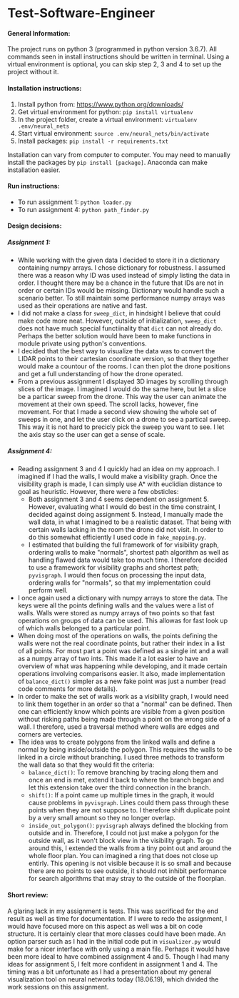 # Test-Software-Engineer

#### General Information:
The project runs on python 3 (programmed in python version 3.6.7).
All commands seen in install instructions should be written in terminal. Using a virtual environment is optional, you can skip step 2, 3 and 4 to set up the project without it.

#### Installation instructions:
1. Install python from: https://www.python.org/downloads/
2. Get virtual environment for python: `pip install virtualenv`
3. In the project folder, create a virtual environment: `virtualenv .env/neural_nets`
4. Start virtual environment: `source .env/neural_nets/bin/activate`
5. Install packages: `pip install -r requirements.txt`

Installation can vary from computer to computer. You may need to manually install the packages by `pip install [package]`. Anaconda can make installation easier.

#### Run instructions:
* To run assignment 1: `python loader.py`
* To run assignment 4: `python path_finder.py`

#### Design decisions:
##### Assignment 1:
* While working with the given data I decided to store it in a dictionary containing numpy arrays. I chose dictionary for robustness. I assumed there was a reason why ID was used instead of simply listing the data in order. I thought there may be a chance in the future that IDs are not in order or certain IDs would be missing. Dictionary would handle such a scenario better. To still maintain some performance numpy arrays was used as their operations are native and fast.
* I did not make a class for `sweep_dict`, in hindsight I believe that could make code more neat. However, outside of initialization, `sweep_dict` does not have much special functiinality that `dict` can not already do. Perhaps the better solution would have been to make functions in module private using python's conventions.
* I decided that the best way to visualize the data was to convert the LIDAR points to their cartesian coordinate version, so that they together would make a countour of the rooms. I can then plot the drone positions and get a full understanding of how the drone operated.
* From a previous assignment I displayed 3D images by scrolling through slices of the image. I imagined I would do the same here, but let a slice be a particar sweep from the drone. This way the user can animate the movement at their own speed. The scroll lacks, however, fine movement. For that I made a second view showing the whole set of sweeps in one, and let the user click on a drone to see a partical sweep. This way it is not hard to precicly pick the sweep you want to see. I let the axis stay so the user can get a sense of scale.

##### Assignment 4:
* Reading assignment 3 and 4 I quickly had an idea on my approach. I imagined if I had the walls, I would make a visibility graph. Once the visibility graph is made, I can simply use A* with euclidian distance to goal as heuristic. However, there were a few obsticles:
    * Both assignment 3 and 4 seems dependent on assignment 5. However, evaluating what I would do best in the time constraint, I decided against doing assignment 5. Instead, I manually made the wall data, in what I imagined to be a realistic dataset. That being with certain walls lacking in the room the drone did not visit. In order to do this somewhat efficiently I used code in `fake_mapping.py`.
    * I estimated that building the full framework of for visibility graph, ordering walls to make "normals", shortest path algorithm as well as handling flawed data would take too much time. I therefore decided to use a framework for visibility graphs and shortest path; `pyvisgraph`. I would then focus on processing the input data, ordering walls for "normals", so that my implementation could perform well.
* I once again used a dictionary with numpy arrays to store the data. The keys were all the points defining walls and the values were a list of walls. Walls were stored as numpy arrays of two points so that fast operations on groups of data can be used. This allowas for fast look up of which walls belonged to a particular point.
* When doing most of the operations on walls, the points defining the walls were not the real coordinate points, but rather their index in a list of all points. For most part a point was defined as a single int and a wall as a numpy array of two ints. This made it a lot easier to have an overview of what was happening while developing, and it made certain operations involving comparisons easier. It also, made implementation of `balance_dict()` simpler as a new fake point was just a number (read code comments for more details).
* In order to make the set of walls work as a visibility graph, I would need to link them together in an order so that a "normal" can be defined. Then one can efficiently know which points are visible from a given position without risking paths being made through a point on the wrong side of a wall. I therefore, used a traversal method where walls are edges and corners are vertecies.
* The idea was to create polygons from the linked walls and define a normal by being inside/outside the polygon. This requires the walls to be linked in a circle without branching. I used three methods to transform the wall data so that they would fit the criteria:
    * `balance_dict()`: To remove branching by tracing along them and once an end is met, extend it back to where the branch began and let this extension take over the third connection in the branch.
    * `shift()`: If a point came up multiple times in the graph, it would cause problems in `pyvisgraph`. Lines could them pass through these points when they are not suppose to. I therefore shift duplicate point by a very small amount so they no longer overlap.
    * `inside_out_polygon()`: `pyvisgraph` always defined the blocking from outside and in. Therefore, I could not just make a polygon for the outside wall, as it won't block view in the visibility graph. To go around this, I extended the walls from a tiny point out and around the whole floor plan. You can imagined a ring that does not close up entirly. This opening is not visible because it is so small and because there are no points to see outside, it should not inhibit performance for search algorithms that may stray to the outside of the floorplan.

#### Short review:
A glaring lack in my assignment is tests. This was sacrificed for the end result as well as time for documentation. If I were to redo the assignment, I would have focused more on this aspect as well was a bit on code structure. It is certainly clear that more classes could have been made. An option parser such as I had in the initial code put in `visualizer.py` would make for a nicer interface with only using a main file. Perhaps it would have been more ideal to have combined assignment 4 and 5. Though I had many ideas for assignment 5, I 
felt more confident in assignment 1 and 4. The timing was a bit unfortunate as I had a presentation about my general visualization tool on neural networks today (18.06.19), which divided the work sessions on this assignment.
